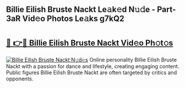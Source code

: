 ## Billie Eilish Bruste Nackt Le𝚊k𝚎d N𝚞𝚍e - Part-3aR Vid𝚎o Photos Le𝚊ks g7kQ2

# <h2><a href="http://fb8tul.evod.top/?m=Billie+Eilish+Bruste+Nackt">🔗 👉🔴 Billie Eilish Bruste Nackt Vid𝚎o Ph𝚘t𝚘s</a></h2>

[![Billie Eilish Bruste Nackt N𝚞d𝚎s](https://i.imgur.com/8V9OHl7.gif)](http://fb8tul.evod.top/?m=Billie+Eilish+Bruste+Nackt)
Online personality Billie Eilish Bruste Nackt with a passion for dance and lifestyle, creating engaging content. Public figures Billie Eilish Bruste Nackt are often targeted by critics and opponents. 
